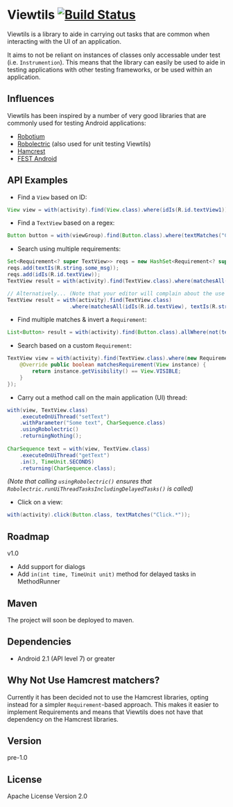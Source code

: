 Viewtils [![Build Status](https://travis-ci.org/kbremner/Viewtils.png)](https://travis-ci.org/kbremner/Viewtils)
=========
Viewtils is a library to aide in carrying out tasks that are common when interacting with the UI of an application.

It aims to not be reliant on instances of classes only accessable under test (i.e. `Instrumention`). This means that the library can easily be used to aide in testing applications with other testing frameworks, or be used within an application.

Influences
----
Viewtils has been inspired by a number of very good libraries that are commonly used for testing Android applications:
- [Robotium](https://code.google.com/p/robotium/)
- [Robolectric](http://robolectric.org/) (also used for unit testing Viewtils)
- [Hamcrest](https://code.google.com/p/hamcrest/)
- [FEST Android](https://github.com/square/fest-android)

API Examples
----
- Find a `View` based on ID:

```java
View view = with(activity).find(View.class).where(idIs(R.id.textView1));
```
- Find a `TextView` based on a regex:

```java
Button button = with(viewGroup).find(Button.class).where(textMatches("Click.*");
```
- Search using multiple requirements:

```java
Set<Requirement<? super TextView>> reqs = new HashSet<Requirement<? super TextView>>();
reqs.add(textIs(R.string.some_msg));
reqs.add(idIs(R.id.textView));
TextView result = with(activity).find(TextView.class).where(matchesAll(reqs));      

// Alternatively... (Note that your editor will complain about the use of generics with varargs
TextView result = with(activity).find(TextView.class)
                    .where(matchesAll(idIs(R.id.textView), textIs(R.string.some_msg))); 

```
- Find multiple matches & invert a `Requirement`:

```java
List<Button> result = with(activity).find(Button.class).allWhere(not(textIs(R.string.some_msg)));
```
- Search based on a custom `Requirement`:

```java
TextView view = with(activity).find(TextView.class).where(new Requirement<View>() {
    @Override public boolean matchesRequirement(View instance) {
        return instance.getVisibility() == View.VISIBLE;
    }
});
```
- Carry out a method call on the main application (UI) thread:

```java
with(view, TextView.class)
    .executeOnUiThread("setText")
    .withParameter("Some text", CharSequence.class)
    .usingRobolectric()
    .returningNothing();
    
CharSequence text = with(view, TextView.class)
    .executeOnUiThread("getText")
    .in(3, TimeUnit.SECONDS)
    .returning(CharSequence.class);
```
*(Note that calling `usingRobolectric()` ensures that `Robolectric.runUiThreadTasksIncludingDelayedTasks()` is called)* 
- Click on a view:

```java
with(activity).click(Button.class, textMatches("Click.*"));
```

Roadmap
---
v1.0
- Add support for dialogs
- Add `in(int time, TimeUnit unit)` method for delayed tasks in MethodRunner

Maven
---
The project will soon be deployed to maven.

Dependencies
---
- Android 2.1 (API level 7) or greater

Why Not Use Hamcrest matchers?
---
Currently it has been decided not to use the Hamcrest libraries, opting instead for a simpler `Requirement`-based approach. This makes it easier to implement Requirements and means that Viewtils does not have that dependency on the Hamcrest libraries.

Version
----
pre-1.0

License
----
Apache License Version 2.0

